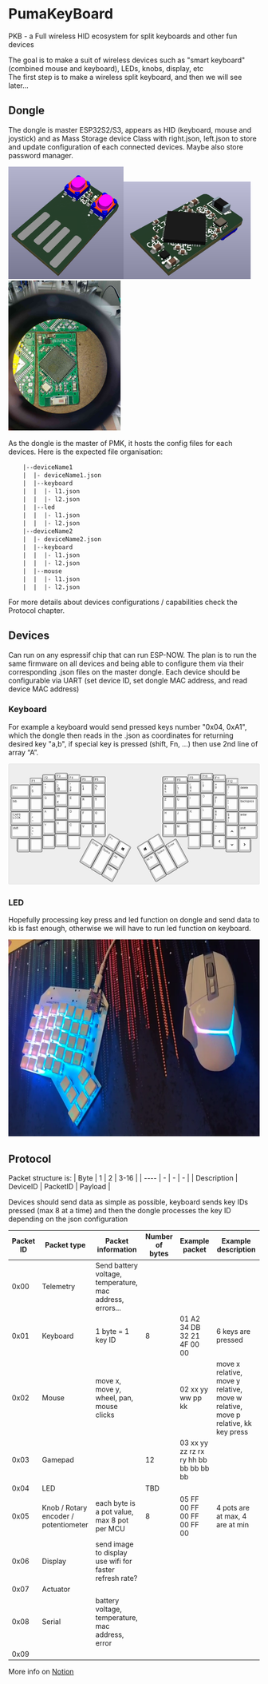 # PumaKeyBoard
PKB - a Full wireless HID ecosystem for split keyboards and other fun devices

The goal is to make a suit of wireless devices such as "smart keyboard" (combined mouse and keyboard), LEDs, knobs, display, etc  
The first step is to make a wireless split keyboard, and then we will see later...

## Dongle
The dongle is master ESP32S2/S3, appears as HID (keyboard, mouse and joystick) and as Mass Storage device Class with right.json, left.json to store and update configuration of each connected devices.
Maybe also store password manager.  

<img src="/Documentation/Images/Dongle_HW00_recto.jpg" width="231" height="225"><img src="/Documentation/Images/Dongle_HW00_verso.jpg" width="255" height="195"><img src="/Documentation/Images/Dongle_HW00_PCB_bottom.jpg" width="225" height="300">

As the dongle is the master of PMK, it hosts the config files for each devices. Here is the expected file organisation:

		|--deviceName1  
		|  |- deviceName1.json  
		|  |--keyboard  
		|  |  |- l1.json  
		|  |  |- l2.json  
		|  |--led  
		|  |  |- l1.json  
		|  |  |- l2.json  
		|--deviceName2  
		|  |- deviceName2.json  
		|  |--keyboard  
		|  |  |- l1.json  
		|  |  |- l2.json  
		|  |--mouse  
		|  |  |- l1.json  
		|  |  |- l2.json
		
For more details about devices configurations / capabilities check the Protocol chapter.

## Devices
Can run on any espressif chip that can run ESP-NOW.
The plan is to run the same firmware on all devices and being able to configure them via their corresponding .json files on the master dongle. 
Each device should be configurable via UART (set device ID, set dongle MAC address, and read device MAC address)

### Keyboard
For example a keyboard would send pressed keys number "0x04, 0xA1", which the dongle then reads in the .json as coordinates for returning desired key "a,b", if special key is pressed (shift, Fn, …) then use 2nd line of array “A”.  

<img src="/Layout/keyboard-layout.jpg" width="536" height="242">

### LED
Hopefully processing key press and led function on dongle and send data to kb is fast enough, otherwise we will have to run led function on keyboard.  

<img src="/Documentation/Images/PKB_HW00_pulsar.png" width="700" height="394">

## Protocol
Packet structure is: 
| Byte | 1 | 2 | 3-16 |
| ---- | - | - | - |
| Description | DeviceID | PacketID | Payload |

Devices should send data as simple as possible, keyboard sends key IDs pressed (max 8 at a time) and then the dongle processes the key ID depending on the json configuration

| Packet ID | Packet type | Packet information | Number of bytes | Example packet | Example description |
| --------- | ----------- | ------------------ | --------------- | -------------- | ------------------- |
| 0x00 | Telemetry | Send battery voltage, temperature, mac address, errors... |  |  |  |
| 0x01 | Keyboard | 1 byte = 1 key ID | 8 | 01 A2 34 DB 32 21 4F 00 00 | 6 keys are pressed |
| 0x02 | Mouse | move x, move y, wheel, pan, mouse clicks |  | 02 xx yy ww pp kk |move x relative, move y relative, move w relative, move p relative, kk key press|
| 0x03 | Gamepad |  | 12 | 03 xx yy zz rz rx ry hh bb bb bb bb bb |  |
| 0x04 | LED |  | TBD |  |  |
| 0x05 | Knob / Rotary encoder / potentiometer | each byte is a pot value, max 8 pot per MCU | 8 | 05 FF 00 FF 00 FF 00 FF 00 | 4 pots are at max, 4 are at min |
| 0x06 | Display | send image to display use wifi for faster refresh rate? |  |  |  |
| 0x07 | Actuator |  |  |  |  |
| 0x08 | Serial | battery voltage, temperature, mac address, error |  |  |  |
| 0x09 |  |  |  |  |  |

More info on [Notion](https://swamp-zydeco-907.notion.site/PumaKeyBoard-b41d42fec8c74b02bc73637fae3648d7)

